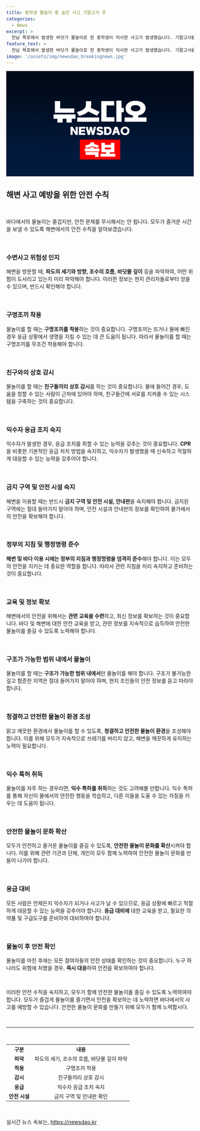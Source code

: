 ```yaml
---
title: 중학생 물놀이 중 숨진 사고 기말고사 후
categories:
  - News
excerpt: >
  전남 목포에서 발생한 바닷가 물놀이로 한 중학생이 익사한 사고가 발생했습니다. 기말고사를 끝낸 학생들이 물놀이를 즐긴 가운데 갑작스럽게 익수되어 숨졌으며, 사건 장소는 위험 구역으로 알려진 곳이었습니다. 물놀이 사망사고가 자주 일어나는 곳으로, 안내 표지판을 제외하고는 출입을 금지하는 시설이 없다고 합니다. 현재 경찰은 정확한 경위를 조사 중이며, 물가 근처에서는 수영 금지를 당부했습니다.
feature_text: >
  전남 목포에서 발생한 바닷가 물놀이로 한 중학생이 익사한 사고가 발생했습니다. 기말고사를 끝낸 학생들이 물놀이를 즐긴 가운데 갑작스럽게 익수되어 숨졌으며, 사건 장소는 위험 구역으로 알려진 곳이었습니다. 물놀이 사망사고가 자주 일어나는 곳으로, 안내 표지판을 제외하고는 출입을 금지하는 시설이 없다고 합니다. 현재 경찰은 정확한 경위를 조사 중이며, 물가 근처에서는 수영 금지를 당부했습니다.
image: '/assets/img/newsdao_breakingnews.jpg'
---
```


<p><img src="/assets/img/newsdao_breakingnews.jpg" alt="firstkoreanews 속보" /></p>

<h2 data-ke-size="size26">해변 사고 예방을 위한 안전 수칙</h2>

<p data-ke-size="size16">&nbsp;</p>

<p>바다에서의 물놀이는 즐겁지만, 안전 문제를 무시해서는 안 됩니다. 모두가 즐거운 시간을 보낼 수 있도록 해변에서의 안전 수칙을 알아보겠습니다.</p>

<p data-ke-size="size16">&nbsp;</p>

<h3>수변사고 위험성 인지</h3>

<p data-ke-size="size16">해변을 방문할 때, <b>파도의 세기와 방향, 조수의 흐름, 바닷물 깊이</b> 등을 파악하여, 어떤 위험이 도사리고 있는지 미리 파악해야 합니다. 이러한 정보는 현지 관리자들로부터 얻을 수 있으며, 반드시 확인해야 합니다. </p>

<p data-ke-size="size16">&nbsp;</p>

<h3>구명조끼 착용</h3>

<p data-ke-size="size16">물놀이를 할 때는 <b>구명조끼를 착용</b>하는 것이 중요합니다. 구명조끼는 뜨거나 물에 빠진 경우 응급 상황에서 생명을 지킬 수 있는 데 큰 도움이 됩니다. 따라서 물놀이를 할 때는 구명조끼를 무조건 착용해야 합니다.</p>

<p data-ke-size="size16">&nbsp;</p>

<h3>친구와의 상호 감시</h3>

<p data-ke-size="size16">물놀이를 할 때는 <b>친구들끼리 상호 감시</b>를 하는 것이 중요합니다. 물에 들어간 경우, 도움을 청할 수 있는 사람이 근처에 있어야 하며, 친구들간에 서로를 지켜줄 수 있는 시스템을 구축하는 것이 중요합니다.</p>

<p data-ke-size="size16">&nbsp;</p>

<h3>익수자 응급 조치 숙지</h3>

<p data-ke-size="size16">익수자가 발생한 경우, 응급 조치를 취할 수 있는 능력을 갖추는 것이 중요합니다. <b>CPR</b>을 비롯한 기본적인 응급 처치 방법을 숙지하고, 익수자가 발생했을 때 신속하고 적절하게 대응할 수 있는 능력을 갖추어야 합니다.</p>

<p data-ke-size="size16">&nbsp;</p>

<h3>금지 구역 및 안전 시설 숙지</h3>

<p data-ke-size="size16">해변을 이용할 때는 반드시 <b>금지 구역 및 안전 시설, 안내판</b>을 숙지해야 합니다. 금지된 구역에는 절대 들어가지 말아야 하며, 안전 시설과 안내판의 정보를 확인하여 물가에서의 안전을 확보해야 합니다.</p>

<p data-ke-size="size16">&nbsp;</p>

<h3>정부의 지침 및 행정명령 준수</h3>

<p data-ke-size="size16"><b>해변 및 바다 이용 시에는 정부의 지침과 행정명령을 엄격히 준수</b>해야 합니다. 이는 모두의 안전을 지키는 데 중요한 역할을 합니다. 따라서 관련 지침을 미리 숙지하고 준비하는 것이 중요합니다.</p>

<p data-ke-size="size16">&nbsp;</p>

<h3>교육 및 정보 확보</h3>

<p data-ke-size="size16">해변에서의 안전을 위해서는 <b>관련 교육을 수련</b>하고, 최신 정보를 확보하는 것이 중요합니다. 바다 및 해변에 대한 안전 교육을 받고, 관련 정보를 지속적으로 습득하여 안전한 물놀이를 즐길 수 있도록 노력해야 합니다.</p>

<p data-ke-size="size16">&nbsp;</p>

<h3>구조가 가능한 범위 내에서 물놀이</h3>

<p data-ke-size="size16">물놀이를 할 때는 <b>구조가 가능한 범위 내에서</b>만 물놀이를 해야 합니다. 구조가 불가능한 깊고 험준한 지역은 절대 들어가지 말아야 하며, 현지 조인들의 안전 정보를 듣고 따라야 합니다.</p>

<p data-ke-size="size16">&nbsp;</p>

<h3>청결하고 안전한 물놀이 환경 조성</h3>

<p data-ke-size="size16">맑고 깨끗한 환경에서 물놀이를 할 수 있도록, <b>청결하고 안전한 물놀이 환경</b>을 조성해야 합니다. 이를 위해 모두가 지속적으로 쓰레기를 버리지 않고, 해변을 깨끗하게 유지하는 노력이 필요합니다.</p>

<p data-ke-size="size16">&nbsp;</p>

<h3>익수 특허 취득</h3>

<p data-ke-size="size16">물놀이를 자주 하는 경우라면, <b>익수 특허를 취득</b>하는 것도 고려해볼 만합니다. 익수 특허를 통해 자신이 물에서의 안전한 행동을 학습하고, 다른 이들을 도울 수 있는 자질을 키우는 데 도움이 됩니다.</p>

<p data-ke-size="size16">&nbsp;</p>

<h3>안전한 물놀이 문화 확산</h3>

<p data-ke-size="size16">모두가 안전하고 즐거운 물놀이를 즐길 수 있도록, <b>안전한 물놀이 문화를 확산</b>시켜야 합니다. 이를 위해 관련 기관과 단체, 개인이 모두 함께 노력하여 안전한 물놀이 문화를 만들어 나가야 합니다.</p>

<p data-ke-size="size16">&nbsp;</p>

<h3>응급 대비</h3>

<p data-ke-size="size16">모든 사람은 언제든지 익수자가 되거나 사고가 날 수 있으므로, 응급 상황에 빠르고 적절하게 대응할 수 있는 능력을 갖추어야 합니다. <b>응급 대비에</b> 대한 교육을 받고, 필요한 의약품 및 구급도구를 준비하여 대비하여야 합니다.</p>

<p data-ke-size="size16">&nbsp;</p>

<h3>물놀이 후 안전 확인</h3>

<p data-ke-size="size16">물놀이를 마친 후에는 모든 참여자들의 안전 상태를 확인하는 것이 중요합니다. 누구 하나라도 위험에 처했을 경우, <b>즉시 대응</b>하여 안전을 확보하여야 합니다.</p>

<p data-ke-size="size16">&nbsp;</p>

<p>이러한 안전 수칙을 숙지하고, 모두가 함께 안전한 물놀이를 즐길 수 있도록 노력하여야 합니다. 모두가 즐겁게 물놀이를 즐기면서 안전을 확보하는 데 노력하면 바다에서의 사고를 예방할 수 있습니다. 안전한 물놀이 문화를 만들기 위해 모두가 함께 노력합시다.</p>

<p data-ke-size="size16">&nbsp;</p>

<hr>

<p data-ke-size="size16">&nbsp;</p>

<table>
  <tbody>
    <tr>
      <td style="text-align: center; height: 17px;"><b>구분</b></td>
      <td style="text-align: center; height: 17px;"><b>내용</b></td>
    </tr>
    <tr>
      <td style="text-align: center; height: 17px;"><b>파악</b></td>
      <td style="text-align: center; height: 17px;">파도의 세기, 조수의 흐름, 바닷물 깊이 파악</td>
    </tr>
    <tr>
      <td style="text-align: center; height: 17px;"><b>착용</b></td>
      <td style="text-align: center; height: 17px;">구명조끼 착용</td>
    </tr>
    <tr>
      <td style="text-align: center; height: 17px;"><b>감시</b></td>
      <td style="text-align: center; height: 17px;">친구들끼리 상호 감시</td>
    </tr>
    <tr>
      <td style="text-align: center; height: 17px;"><b>응급</b></td>
      <td style="text-align: center; height: 17px;">익수자 응급 조치 숙지</td>
    </tr>
    <tr>
      <td style="text-align: center; height: 17px;"><b>안전 시설</b></td>
      <td style="text-align: center; height: 17px;">금지 구역 및 안내판 확인</td>
    </tr>
  </tbody>
</table>

<p data-ke-size="size16">&nbsp;</p>
실시간 뉴스 속보는, <a href="https://newsdao.kr" rel="dofollow">https://newsdao.kr</a>


